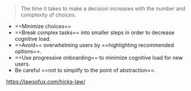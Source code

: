 > The time it takes to make a decision increases with the number and complexity of choices.

- ==Minimize choices==
- ==Break complex tasks== into smaller steps in order to decrease cognitive load.
- ==Avoid== overwhelming users by ==highlighting recommended options==.
- ==Use progressive onboarding== to minimize cognitive load for new users.
- Be careful ==not to simplify to the point of abstraction==.



https://lawsofux.com/hicks-law/

